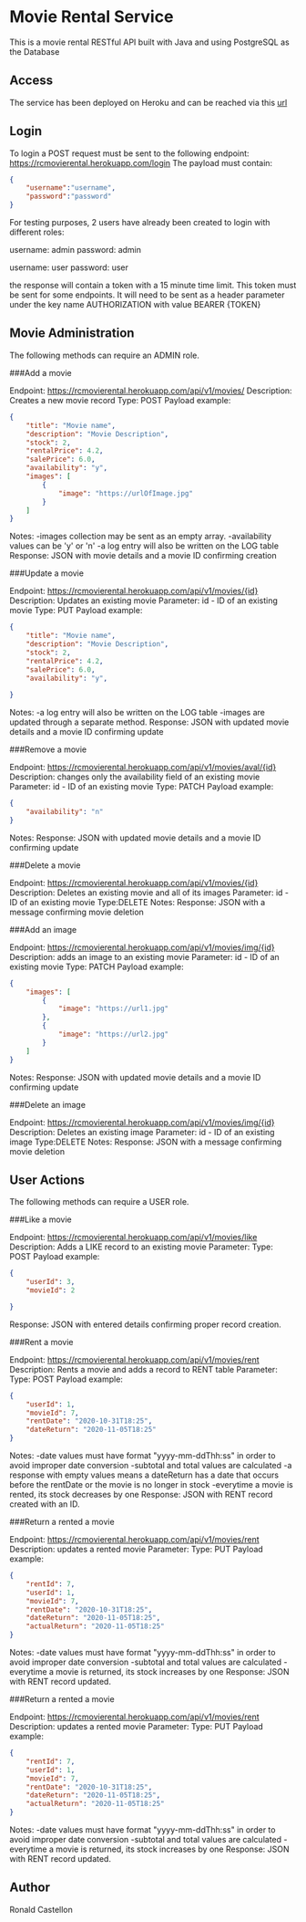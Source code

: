 # Movie Rental Service

This is a movie rental RESTful API built with Java and using PostgreSQL as the Database

## Access

The service has been deployed on Heroku and can be reached via this [url](https://rcmovierental.herokuapp.com/)


## Login

To login a POST request must be sent to the following endpoint: https://rcmovierental.herokuapp.com/login
The payload must contain:
```json
{
    "username":"username",
    "password":"password"
}
```
For testing purposes, 2 users have already been created to login with different roles:

username: admin
password: admin

username: user
password: user

the response will contain a token with a 15 minute time limit. This token must be sent for some endpoints. It will need to be sent as a header parameter under the key name AUTHORIZATION with value BEARER {TOKEN} 

## Movie Administration

The following methods can require an ADMIN role.

###Add a movie

Endpoint: https://rcmovierental.herokuapp.com/api/v1/movies/
Description: Creates a new movie record
Type: POST 
Payload example:
```json
{
    "title": "Movie name",
    "description": "Movie Description",
    "stock": 2,
    "rentalPrice": 4.2,
    "salePrice": 6.0,
    "availability": "y",
    "images": [
        {
            "image": "https://urlOfImage.jpg"
        }
    ]
}
```
Notes:
-images collection may be sent as an empty array.
-availability values can be 'y' or 'n'
-a log entry will also be written on the LOG table
Response: JSON with movie details and a movie ID confirming creation

###Update a movie

Endpoint: https://rcmovierental.herokuapp.com/api/v1/movies/{id}
Description: Updates an existing movie
Parameter: id - ID of an existing movie
Type: PUT 
Payload example:
```json
{
    "title": "Movie name",
    "description": "Movie Description",
    "stock": 2,
    "rentalPrice": 4.2,
    "salePrice": 6.0,
    "availability": "y",
 
}
```
Notes:
-a log entry will also be written on the LOG table
-images are updated through a separate method.
Response: JSON with updated movie details and a movie ID confirming update

###Remove a movie

Endpoint: https://rcmovierental.herokuapp.com/api/v1/movies/aval/{id}
Description: changes only the availability field of an existing movie
Parameter: id - ID of an existing movie
Type: PATCH
Payload example:
```json
{
    "availability": "n"
}
```
Notes:
Response: JSON with updated movie details and a movie ID confirming update

###Delete a movie

Endpoint: https://rcmovierental.herokuapp.com/api/v1/movies/{id}
Description: Deletes an existing movie and all of its images
Parameter: id - ID of an existing movie
Type:DELETE
Notes:
Response: JSON with a message confirming movie deletion

###Add an image

Endpoint: https://rcmovierental.herokuapp.com/api/v1/movies/img/{id}
Description: adds an image to an existing movie
Parameter: id - ID of an existing movie
Type: PATCH
Payload example:
```json
{
    "images": [
        {
            "image": "https://url1.jpg"
        },
        {
            "image": "https://url2.jpg"
        }
    ]
}
```
Notes:
Response: JSON with updated movie details and a movie ID confirming update

###Delete an image

Endpoint: https://rcmovierental.herokuapp.com/api/v1/movies/img/{id}
Description: Deletes an existing image
Parameter: id - ID of an existing image
Type:DELETE
Notes:
Response: JSON with a message confirming movie deletion

## User Actions

The following methods can require a USER role.

###Like a movie

Endpoint: https://rcmovierental.herokuapp.com/api/v1/movies/like
Description: Adds a LIKE record to an existing movie
Parameter:
Type: POST 
Payload example:
```json
{
	"userId": 3,
    "movieId": 2

}
```
Response: JSON with entered details confirming proper record creation.

###Rent a movie

Endpoint: https://rcmovierental.herokuapp.com/api/v1/movies/rent
Description: Rents a movie and adds a record to RENT table
Parameter:
Type: POST 
Payload example:
```json
{
    "userId": 1,
    "movieId": 7,
    "rentDate": "2020-10-31T18:25",
    "dateReturn": "2020-11-05T18:25"
}
```
Notes:
-date values must have format "yyyy-mm-ddThh:ss" in order to avoid improper date conversion
-subtotal and total values are calculated
-a response with empty values means a dateReturn has a date that occurs before the rentDate or the movie is no longer in stock
-everytime a movie is rented, its stock decreases by one
Response: JSON with RENT record created with an ID.

###Return a rented a movie

Endpoint: https://rcmovierental.herokuapp.com/api/v1/movies/rent
Description: updates a rented movie
Parameter:
Type: PUT 
Payload example:
```json
{
    "rentId": 7,
    "userId": 1,
    "movieId": 7,
    "rentDate": "2020-10-31T18:25",
    "dateReturn": "2020-11-05T18:25",
    "actualReturn": "2020-11-05T18:25"
}
```
Notes:
-date values must have format "yyyy-mm-ddThh:ss" in order to avoid improper date conversion
-subtotal and total values are calculated
-everytime a movie is returned, its stock increases by one
Response: JSON with RENT record updated.

###Return a rented a movie

Endpoint: https://rcmovierental.herokuapp.com/api/v1/movies/rent
Description: updates a rented movie
Parameter:
Type: PUT 
Payload example:
```json
{
    "rentId": 7,
    "userId": 1,
    "movieId": 7,
    "rentDate": "2020-10-31T18:25",
    "dateReturn": "2020-11-05T18:25",
    "actualReturn": "2020-11-05T18:25"
}
```
Notes:
-date values must have format "yyyy-mm-ddThh:ss" in order to avoid improper date conversion
-subtotal and total values are calculated
-everytime a movie is returned, its stock increases by one
Response: JSON with RENT record updated.

## Author
Ronald Castellon